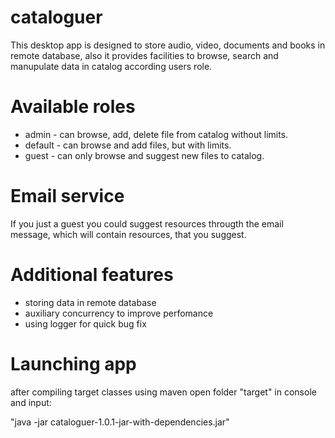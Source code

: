 # cataloguer
This desktop app is designed to store audio, video, documents and books in remote database, also it provides facilities to browse, search and manupulate data in catalog according users role.
# Available roles
- admin - can browse, add, delete file from catalog without limits.
- default - can browse and add files, but with limits.
- guest - can only browse and suggest new files to catalog.

# Email service
If you just a guest you could suggest resources througth the email message, which will contain resources, that you suggest.

# Additional features
- storing data in remote database
- auxiliary concurrency to improve perfomance
- using logger for quick bug fix

# Launching app
after compiling target classes using maven open folder "target" in console and input:

"java -jar cataloguer-1.0.1-jar-with-dependencies.jar"
